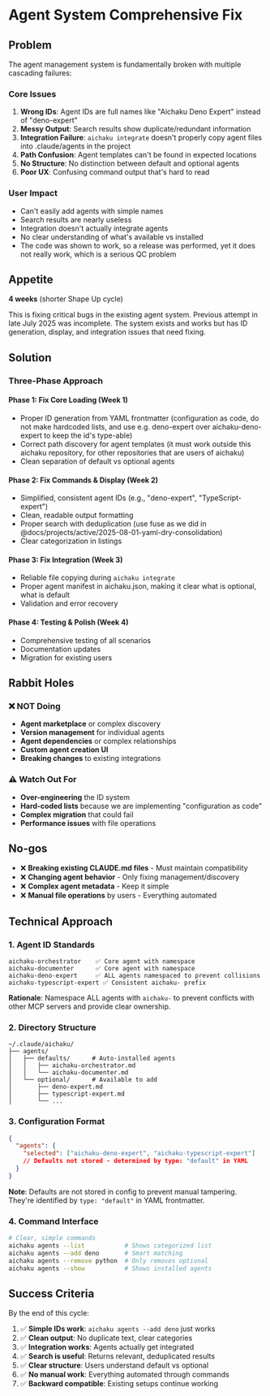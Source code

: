 # Agent System Comprehensive Fix

## Problem

The agent management system is fundamentally broken with multiple cascading failures:

### Core Issues

1. **Wrong IDs**: Agent IDs are full names like "Aichaku Deno Expert" instead of "deno-expert"
2. **Messy Output**: Search results show duplicate/redundant information
3. **Integration Failure**: `aichaku integrate` doesn't properly copy agent files into .claude/agents in the project
4. **Path Confusion**: Agent templates can't be found in expected locations
5. **No Structure**: No distinction between default and optional agents
6. **Poor UX**: Confusing command output that's hard to read

### User Impact

- Can't easily add agents with simple names
- Search results are nearly useless
- Integration doesn't actually integrate agents
- No clear understanding of what's available vs installed
- The code was shown to work, so a release was performed, yet it does not really work, which is a serious QC problem

## Appetite

**4 weeks** (shorter Shape Up cycle)

This is fixing critical bugs in the existing agent system. Previous attempt in late July 2025 was incomplete. The system
exists and works but has ID generation, display, and integration issues that need fixing.

## Solution

### Three-Phase Approach

#### Phase 1: Fix Core Loading (Week 1)

- Proper ID generation from YAML frontmatter (configuration as code, do not make hardcoded lists, and use e.g.
  deno-expert over aichaku-deno-expert to keep the id's type-able)
- Correct path discovery for agent templates (it must work outside this aichaku repository, for other repositories that
  are users of aichaku)
- Clean separation of default vs optional agents

#### Phase 2: Fix Commands & Display (Week 2)

- Simplified, consistent agent IDs (e.g., "deno-expert", "TypeScript-expert")
- Clean, readable output formatting
- Proper search with deduplication (use fuse as we did in @docs/projects/active/2025-08-01-yaml-dry-consolidation)
- Clear categorization in listings

#### Phase 3: Fix Integration (Week 3)

- Reliable file copying during `aichaku integrate`
- Proper agent manifest in aichaku.json, making it clear what is optional, what is default
- Validation and error recovery

#### Phase 4: Testing & Polish (Week 4)

- Comprehensive testing of all scenarios
- Documentation updates
- Migration for existing users

## Rabbit Holes

### ❌ NOT Doing

- **Agent marketplace** or complex discovery
- **Version management** for individual agents
- **Agent dependencies** or complex relationships
- **Custom agent creation UI**
- **Breaking changes** to existing integrations

### ⚠️ Watch Out For

- **Over-engineering** the ID system
- **Hard-coded lists** because we are implementing "configuration as code"
- **Complex migration** that could fail
- **Performance issues** with file operations

## No-gos

- ❌ **Breaking existing CLAUDE.md files** - Must maintain compatibility
- ❌ **Changing agent behavior** - Only fixing management/discovery
- ❌ **Complex agent metadata** - Keep it simple
- ❌ **Manual file operations** by users - Everything automated

## Technical Approach

### 1. Agent ID Standards

```
aichaku-orchestrator    ✅ Core agent with namespace
aichaku-documenter      ✅ Core agent with namespace  
aichaku-deno-expert     ✅ ALL agents namespaced to prevent collisions
aichaku-typescript-expert ✅ Consistent aichaku- prefix
```

**Rationale**: Namespace ALL agents with `aichaku-` to prevent conflicts with other MCP servers and provide clear
ownership.

### 2. Directory Structure

```
~/.claude/aichaku/
├── agents/
│   ├── defaults/      # Auto-installed agents
│   │   ├── aichaku-orchestrator.md
│   │   └── aichaku-documenter.md
│   └── optional/      # Available to add
│       ├── deno-expert.md
│       ├── typescript-expert.md
│       └── ...
```

### 3. Configuration Format

```json
{
  "agents": {
    "selected": ["aichaku-deno-expert", "aichaku-typescript-expert"]
    // Defaults not stored - determined by type: "default" in YAML
  }
}
```

**Note**: Defaults are not stored in config to prevent manual tampering. They're identified by `type: "default"` in YAML
frontmatter.

### 4. Command Interface

```bash
# Clear, simple commands
aichaku agents --list           # Shows categorized list
aichaku agents --add deno       # Smart matching
aichaku agents --remove python  # Only removes optional
aichaku agents --show           # Shows installed agents
```

## Success Criteria

By the end of this cycle:

1. ✅ **Simple IDs work**: `aichaku agents --add deno` just works
2. ✅ **Clean output**: No duplicate text, clear categories
3. ✅ **Integration works**: Agents actually get integrated
4. ✅ **Search is useful**: Returns relevant, deduplicated results
5. ✅ **Clear structure**: Users understand default vs optional
6. ✅ **No manual work**: Everything automated through commands
7. ✅ **Backward compatible**: Existing setups continue working
